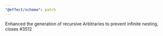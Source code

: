 ```yaml
---
"@effect/schema": patch
---
```


Enhanced the generation of recursive Arbitraries to prevent infinite nesting, closes #3512
